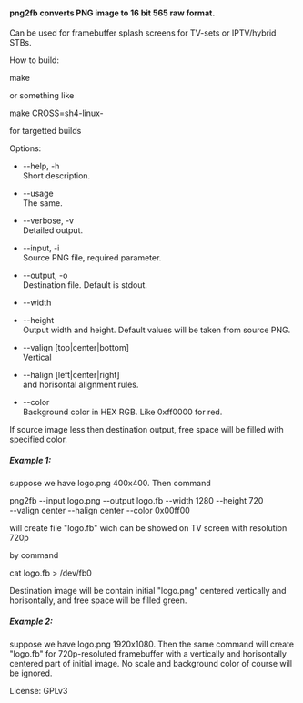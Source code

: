 #### png2fb converts PNG image to 16 bit 565 raw format.

Can be used for framebuffer splash screens for TV-sets or IPTV/hybrid STBs.

How to build:

  make 
  
or something like

  make CROSS=sh4-linux-
  
for targetted builds

Options:

* --help, -h	
Short description.

* --usage	
The same.

* --verbose, -v		
Detailed output.

* --input, -i		
Source PNG file, required parameter.

* --output, -o		
Destination file. Default is stdout.

* --width			

* --height		
Output width and height. Default values will be taken from source PNG.
		
* --valign [top|center|bottom]		
Vertical

* --halign	[left|center|right] 		
and horisontal alignment rules.

* --color	
Background color in HEX RGB. Like 0xff0000 for red. 

If source image less then destination output, free space 
will be filled with specified color.
		
##### Example 1:

suppose we have logo.png 400x400. Then command

png2fb --input logo.png --output logo.fb --width 1280 --height 720 \
--valign center --halign center --color 0x00ff00

will create file "logo.fb" wich can be showed on TV screen with resolution 720p 

by command

cat logo.fb > /dev/fb0

Destination image will be contain initial "logo.png" centered vertically and
horisontally, and free space will be filled green.
##### Example 2:

suppose we have logo.png 1920x1080. Then the same command will create
"logo.fb" for 720p-resoluted framebuffer with a vertically and horisontally
centered part of initial image. No scale and background color of course will
be ignored.

License: GPLv3

